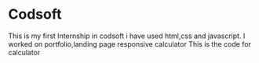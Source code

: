 # Codsoft
This is my first Internship in codsoft 
i have used html,css and javascript.
I worked on portfolio,landing page responsive calculator
This is the code for calculator
